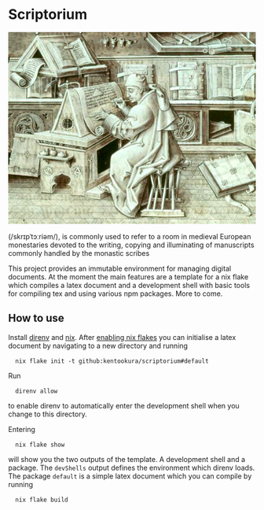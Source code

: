 # Scriptorium 

![](./assets/Escribano.jpg)

(/skrɪpˈtɔːriəm/), is commonly used to refer to a room in medieval European monestaries devoted to the writing, copying and illuminating of manuscripts commonly handled by the monastic scribes

This project provides an immutable environment for managing digital documents.
At the moment the main features are a template for a nix flake which compiles a
latex document and a development shell with basic tools for compiling tex and
using various npm packages. More to come.

## How to use

Install [direnv](https://direnv.net) and [nix](https://nixos.org/). After [enabling nix flakes](https://nixos.wiki/wiki/flakes) you can initialise a latex document by navigating to a new directory and running
```
  nix flake init -t github:kentookura/scriptorium#default
```
Run
```
  direnv allow
```
to enable direnv to automatically enter the development shell when you change to
this directory.

Entering
```
  nix flake show
```
will show you the two outputs of the template. A development shell and a package. The
`devShells` output defines the environment which direnv loads. The package
`default` is a simple latex document which you can compile by running 
```
  nix flake build
```
